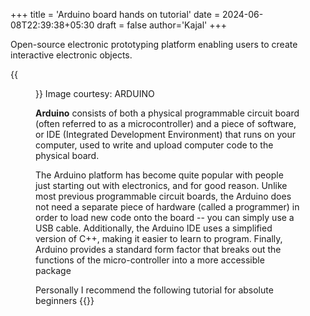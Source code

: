 +++
title = 'Arduino board hands on tutorial'
date = 2024-06-08T22:39:38+05:30
draft = false
author='Kajal'
+++

Open-source electronic prototyping platform enabling users to create interactive electronic objects.

{{<figure src="https://cdn.sparkfun.com/assets/9/1/e/4/8/515b4656ce395f8a38000000.png" caption="A classic Arduino board" height=600 width=600 >}}
Image courtesy: ARDUINO

**Arduino** consists of both a physical programmable circuit board (often referred to as a microcontroller) and a piece of software, or IDE (Integrated Development Environment) that runs on your computer, used to write and upload computer code to the physical board.

The Arduino platform has become quite popular with people just starting out with electronics, and for good reason. Unlike most previous programmable circuit boards, the Arduino does not need a separate piece of hardware (called a programmer) in order to load new code onto the board -- you can simply use a USB cable. Additionally, the Arduino IDE uses a simplified version of C++, making it easier to learn to program. Finally, Arduino provides a standard form factor that breaks out the functions of the micro-controller into a more accessible package

Personally I recommend the following tutorial for absolute beginners
{{<youtube  id=3kDMYomFw5o autoplay=true start=365 end=480 loading=lazy allowFullScreen=false >}}

